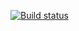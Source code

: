 [![Build status](https://ci.appveyor.com/api/projects/status/21i0oji1212v510s?svg=true)](https://ci.appveyor.com/project/Amie82/ajs-class2)